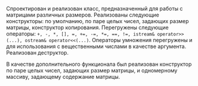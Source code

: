 Спроектирован и реализован класс, предназначенный для работы с матрицами различных размеров.
Реализованы следующие конструкторы: по умолчанию, по паре целых чисел, задающих размер матрицы, конструктор копирования.
Перегружены следующие операторы: ```+, -, *, [], =, +=, -=, *=, ==, !=, istream& operator>>(...), ostream& operator<<(...)```.
Операторы умножения перегружены и для использования с вещественными числами в качестве аргумента.
Реализован деструктор.

В качестве дополнительного функционала был реализован конструктор по паре целых чисел, задающих размер матрицы, и 
одномерному массиву, задающему содержание матрицы.